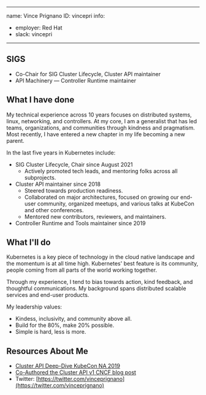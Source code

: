-------------------------------------------------------------
name: Vince Prignano
ID: vincepri
info:
  - employer: Red Hat
  - slack: vincepri
-------------------------------------------------------------

## SIGS

- Co-Chair for SIG Cluster Lifecycle, Cluster API maintainer
- API Machinery — Controller Runtime maintainer

## What I have done

My technical experience across 10 years focuses on distributed systems,
linux, networking, and controllers. At my core, I am a generalist that has
led teams, organizations, and communities through kindness and pragmatism.
Most recently, I have entered a new chapter in my life becoming a new parent.

In the last five years in Kubernetes include:
- SIG Cluster Lifecycle, Chair since August 2021
  - Actively promoted tech leads, and mentoring folks across all subprojects.
- Cluster API maintainer since 2018
  - Steered towards production readiness.
  - Collaborated on major architectures, focused on growing our end-user community,
    organized meetups, and various talks at KubeCon and other conferences.
  - Mentored new contributors, reviewers, and maintainers.
- Controller Runtime and Tools maintainer since 2019

## What I'll do

Kubernetes is a key piece of technology in the cloud native landscape and
the momentum is at all time high. Kubernetes' best feature is its community,
people coming from all parts of the world working together.

Through my experience, I tend to bias towards action, kind feedback, and
thoughtful communications. My background spans distributed scalable services and
end-user products.

My leadership values:

- Kindess, inclusivity, and community above all.
- Build for the 80%, make 20% possible.
- Simple is hard, less is more.

## Resources About Me

- [Cluster API Deep-Dive KubeCon NA 2019](https://www.youtube.com/watch?v=B_Zb9_Ralb4)
- [Co-Authored the Cluster API v1 CNCF blog post](https://www.cncf.io/blog/2021/10/06/kubernetes-cluster-api-reaches-production-readiness-with-version-1-0/)
- Twitter: [https://twitter.com/vinceprignano](https://twitter.com/vinceprignano)
